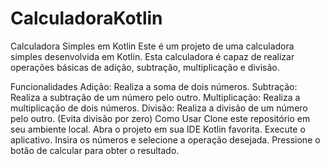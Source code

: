 # CalculadoraKotlin
Calculadora Simples em Kotlin
Este é um projeto de uma calculadora simples desenvolvida em Kotlin. Esta calculadora é capaz de realizar operações básicas de adição, subtração, multiplicação e divisão.

Funcionalidades
Adição: Realiza a soma de dois números.
Subtração: Realiza a subtração de um número pelo outro.
Multiplicação: Realiza a multiplicação de dois números.
Divisão: Realiza a divisão de um número pelo outro. (Evita divisão por zero)
Como Usar
Clone este repositório em seu ambiente local.
Abra o projeto em sua IDE Kotlin favorita.
Execute o aplicativo.
Insira os números e selecione a operação desejada.
Pressione o botão de calcular para obter o resultado.
